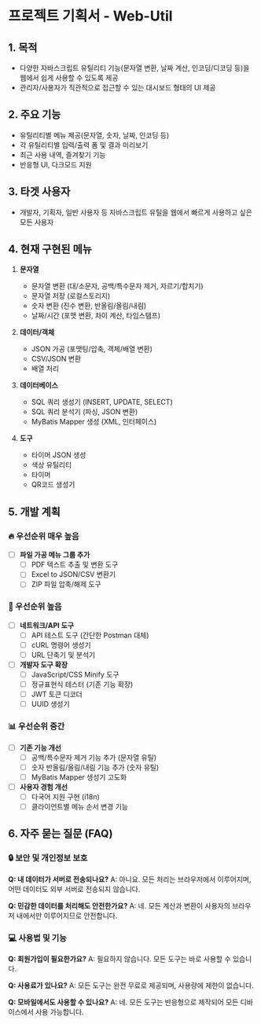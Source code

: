 # 프로젝트 기획서 - Web-Util

## 1. 목적
- 다양한 자바스크립트 유틸리티 기능(문자열 변환, 날짜 계산, 인코딩/디코딩 등)을 웹에서 쉽게 사용할 수 있도록 제공
- 관리자/사용자가 직관적으로 접근할 수 있는 대시보드 형태의 UI 제공

## 2. 주요 기능
- 유틸리티별 메뉴 제공(문자열, 숫자, 날짜, 인코딩 등)
- 각 유틸리티별 입력/출력 폼 및 결과 미리보기
- 최근 사용 내역, 즐겨찾기 기능
- 반응형 UI, 다크모드 지원

## 3. 타겟 사용자
- 개발자, 기획자, 일반 사용자 등 자바스크립트 유틸을 웹에서 빠르게 사용하고 싶은 모든 사용자

## 4. 현재 구현된 메뉴
1. **문자열**
   - 문자열 변환 (대/소문자, 공백/특수문자 제거, 자르기/합치기)
   - 문자열 저장 (로컬스토리지)
   - 숫자 변환 (진수 변환, 반올림/올림/내림)
   - 날짜/시간 (포맷 변환, 차이 계산, 타임스탬프)

2. **데이터/객체**
   - JSON 가공 (포맷팅/압축, 객체/배열 변환)
   - CSV/JSON 변환
   - 배열 처리

3. **데이터베이스**
   - SQL 쿼리 생성기 (INSERT, UPDATE, SELECT)
   - SQL 쿼리 분석기 (파싱, JSON 변환)
   - MyBatis Mapper 생성 (XML, 인터페이스)

4. **도구**
   - 타이머 JSON 생성
   - 색상 유틸리티
   - 타이머
   - QR코드 생성기

## 5. 개발 계획

### 🔥 우선순위 매우 높음
- [ ] **파일 가공 메뉴 그룹 추가**
  - [ ] PDF 텍스트 추출 및 변환 도구
  - [ ] Excel to JSON/CSV 변환기
  - [ ] ZIP 파일 압축/해제 도구

### 🚀 우선순위 높음
- [ ] **네트워크/API 도구**
  - [ ] API 테스트 도구 (간단한 Postman 대체)
  - [ ] cURL 명령어 생성기
  - [ ] URL 단축기 및 분석기
  
- [ ] **개발자 도구 확장**
  - [ ] JavaScript/CSS Minify 도구
  - [ ] 정규표현식 테스터 (기존 기능 확장)
  - [ ] JWT 토큰 디코더
  - [ ] UUID 생성기

### 📊 우선순위 중간  
- [ ] **기존 기능 개선**
  - [ ] 공백/특수문자 제거 기능 추가 (문자열 유틸)
  - [ ] 숫자 반올림/올림/내림 기능 추가 (숫자 유틸)
  - [ ] MyBatis Mapper 생성기 고도화

- [ ] **사용자 경험 개선**
  - [ ] 다국어 지원 구현 (i18n)
  - [ ] 클라이언트별 메뉴 순서 변경 기능

## 6. 자주 묻는 질문 (FAQ)

### 🔒 보안 및 개인정보 보호
**Q: 내 데이터가 서버로 전송되나요?**
A: 아니요. 모든 처리는 브라우저에서 이루어지며, 어떤 데이터도 외부 서버로 전송되지 않습니다.

**Q: 민감한 데이터를 처리해도 안전한가요?**
A: 네. 모든 계산과 변환이 사용자의 브라우저 내에서만 이루어지므로 안전합니다.

### 💻 사용법 및 기능
**Q: 회원가입이 필요한가요?**
A: 필요하지 않습니다. 모든 도구는 바로 사용할 수 있습니다.

**Q: 사용료가 있나요?**
A: 모든 도구는 완전 무료로 제공되며, 사용량에 제한이 없습니다.

**Q: 모바일에서도 사용할 수 있나요?**
A: 네. 모든 도구는 반응형으로 제작되어 모든 디바이스에서 사용 가능합니다.
